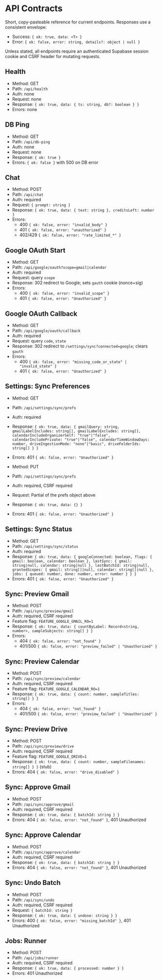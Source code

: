 # API Contracts

Short, copy-pasteable reference for current endpoints. Responses use a consistent envelope:

- Success: `{ ok: true, data: <T> }`
- Error: `{ ok: false, error: string, details?: object | null }`

Unless stated, all endpoints require an authenticated Supabase session cookie and CSRF header for mutating requests.

## Health

- Method: GET
- Path: `/api/health`
- Auth: none
- Request: none
- Response: `{ ok: true, data: { ts: string, db?: boolean } }`
- Errors: none

## DB Ping

- Method: GET
- Path: `/api/db-ping`
- Auth: none
- Request: none
- Response: `{ ok: true }`
- Errors: `{ ok: false }` with 500 on DB error

## Chat

- Method: POST
- Path: `/api/chat`
- Auth: required
- Request: `{ prompt: string }`
- Response: `{ ok: true, data: { text: string }, creditsLeft: number }`
- Errors:
  - 400 `{ ok: false, error: "invalid_body" }`
  - 401 `{ ok: false, error: "unauthorized" }`
  - 402/429 `{ ok: false, error: "rate_limited_*" }`

## Google OAuth Start

- Method: GET
- Path: `/api/google/oauth?scope=gmail|calendar`
- Auth: required
- Request: query `scope`
- Response: 302 redirect to Google; sets `gauth` cookie (nonce+sig)
- Errors:
  - 400 `{ ok: false, error: "invalid_scope" }`
  - 401 `{ ok: false, error: "Unauthorized" }`

## Google OAuth Callback

- Method: GET
- Path: `/api/google/oauth/callback`
- Auth: required
- Request: query `code`, `state`
- Response: 302 redirect to `/settings/sync?connected=google`; clears `gauth`
- Errors:
  - 400 `{ ok: false, error: "missing_code_or_state" | "invalid_state" }`
  - 401 `{ ok: false, error: "Unauthorized" }`

## Settings: Sync Preferences

- Method: GET
- Path: `/api/settings/sync/prefs`
- Auth: required
- Response: `{ ok: true, data: { gmailQuery: string, gmailLabelIncludes: string[], gmailLabelExcludes: string[], calendarIncludeOrganizerSelf: "true"|"false", calendarIncludePrivate: "true"|"false", calendarTimeWindowDays: number, driveIngestionMode: "none"|"basic", driveFolderIds: string[] } }`
- Errors: 401 `{ ok: false, error: "Unauthorized" }`

- Method: PUT
- Path: `/api/settings/sync/prefs`
- Auth: required, CSRF required
- Request: Partial of the prefs object above
- Response: `{ ok: true, data: {} }`
- Errors: 401 `{ ok: false, error: "Unauthorized" }`

## Settings: Sync Status

- Method: GET
- Path: `/api/settings/sync/status`
- Auth: required
- Response: `{ ok: true, data: { googleConnected: boolean, flags: { gmail: boolean, calendar: boolean }, lastSync: { gmail: string|null, calendar: string|null }, lastBatchId: string|null, grantedScopes: { gmail: string[]|null, calendar: string[]|null }, jobs: { queued: number, done: number, error: number } } }`
- Errors: 401 `{ ok: false, error: "Unauthorized" }`

## Sync: Preview Gmail

- Method: POST
- Path: `/api/sync/preview/gmail`
- Auth: required, CSRF required
- Feature flag: `FEATURE_GOOGLE_GMAIL_RO=1`
- Response: `{ ok: true, data: { countByLabel: Record<string, number>, sampleSubjects: string[] } }`
- Errors:
  - 404 `{ ok: false, error: "not_found" }`
  - 401/500 `{ ok: false, error: "preview_failed" | "Unauthorized" }`

## Sync: Preview Calendar

- Method: POST
- Path: `/api/sync/preview/calendar`
- Auth: required, CSRF required
- Feature flag: `FEATURE_GOOGLE_CALENDAR_RO=1`
- Response: `{ ok: true, data: { count: number, sampleTitles: string[] } }`
- Errors:
  - 404 `{ ok: false, error: "not_found" }`
  - 401/500 `{ ok: false, error: "preview_failed" | "Unauthorized" }`

## Sync: Preview Drive

- Method: POST
- Path: `/api/sync/preview/drive`
- Auth: required, CSRF required
- Feature flag: `FEATURE_GOOGLE_DRIVE=1`
- Response: `{ ok: true, data: { count: number, sampleFilenames: string[] } }` (stub)
- Errors: 404 `{ ok: false, error: "drive_disabled" }`

## Sync: Approve Gmail

- Method: POST
- Path: `/api/sync/approve/gmail`
- Auth: required, CSRF required
- Response: `{ ok: true, data: { batchId: string } }`
- Errors: 404 `{ ok: false, error: "not_found" }`, 401 Unauthorized

## Sync: Approve Calendar

- Method: POST
- Path: `/api/sync/approve/calendar`
- Auth: required, CSRF required
- Response: `{ ok: true, data: { batchId: string } }`
- Errors: 404 `{ ok: false, error: "not_found" }`, 401 Unauthorized

## Sync: Undo Batch

- Method: POST
- Path: `/api/sync/undo`
- Auth: required, CSRF required
- Request: `{ batchId: string }`
- Response: `{ ok: true, data: { undone: string } }`
- Errors: 400 `{ ok: false, error: "missing_batchId" }`, 401 Unauthorized

## Jobs: Runner

- Method: POST
- Path: `/api/jobs/runner`
- Auth: required, CSRF required
- Response: `{ ok: true, data: { processed: number } }`
- Errors: 401 Unauthorized
